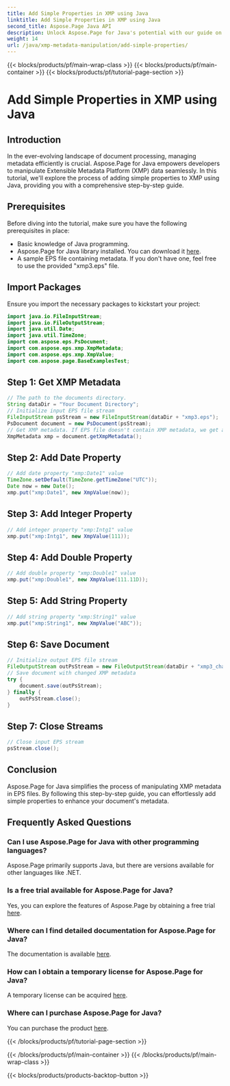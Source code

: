 ```yaml
---
title: Add Simple Properties in XMP using Java
linktitle: Add Simple Properties in XMP using Java
second_title: Aspose.Page Java API
description: Unlock Aspose.Page for Java's potential with our guide on adding properties to XMP metadata in EPS files. Elevate document processing effortlessly!
weight: 14
url: /java/xmp-metadata-manipulation/add-simple-properties/
---
```


{{< blocks/products/pf/main-wrap-class >}}
{{< blocks/products/pf/main-container >}}
{{< blocks/products/pf/tutorial-page-section >}}

# Add Simple Properties in XMP using Java

## Introduction
In the ever-evolving landscape of document processing, managing metadata efficiently is crucial. Aspose.Page for Java empowers developers to manipulate Extensible Metadata Platform (XMP) data seamlessly. In this tutorial, we'll explore the process of adding simple properties to XMP using Java, providing you with a comprehensive step-by-step guide.
## Prerequisites
Before diving into the tutorial, make sure you have the following prerequisites in place:
- Basic knowledge of Java programming.
- Aspose.Page for Java library installed. You can download it [here](https://releases.aspose.com/page/java/).
- A sample EPS file containing metadata. If you don't have one, feel free to use the provided "xmp3.eps" file.
## Import Packages
Ensure you import the necessary packages to kickstart your project:
```java
import java.io.FileInputStream;
import java.io.FileOutputStream;
import java.util.Date;
import java.util.TimeZone;
import com.aspose.eps.PsDocument;
import com.aspose.eps.xmp.XmpMetadata;
import com.aspose.eps.xmp.XmpValue;
import com.aspose.page.BaseExamplesTest;
```
## Step 1: Get XMP Metadata
```java
// The path to the documents directory.
String dataDir = "Your Document Directory";
// Initialize input EPS file stream
FileInputStream psStream = new FileInputStream(dataDir + "xmp3.eps");
PsDocument document = new PsDocument(psStream);
// Get XMP metadata. If EPS file doesn't contain XMP metadata, we get a new one filled with values from PS metadata comments (%%Creator, %%CreateDate, %%Title, etc.)
XmpMetadata xmp = document.getXmpMetadata();
```
## Step 2: Add Date Property
```java
// Add date property "xmp:Date1" value
TimeZone.setDefault(TimeZone.getTimeZone("UTC"));
Date now = new Date();
xmp.put("xmp:Date1", new XmpValue(now));
```
## Step 3: Add Integer Property
```java
// Add integer property "xmp:Intg1" value
xmp.put("xmp:Intg1", new XmpValue(111));
```
## Step 4: Add Double Property
```java
// Add double property "xmp:Double1" value
xmp.put("xmp:Double1", new XmpValue(111.11D));
```
## Step 5: Add String Property
```java
// Add string property "xmp:String1" value
xmp.put("xmp:String1", new XmpValue("ABC"));
```
## Step 6: Save Document
```java
// Initialize output EPS file stream
FileOutputStream outPsStream = new FileOutputStream(dataDir + "xmp3_changed.eps");
// Save document with changed XMP metadata
try {
    document.save(outPsStream);
} finally {
    outPsStream.close();
}
```
## Step 7: Close Streams
```java
// Close input EPS stream
psStream.close();
```
## Conclusion
Aspose.Page for Java simplifies the process of manipulating XMP metadata in EPS files. By following this step-by-step guide, you can effortlessly add simple properties to enhance your document's metadata.
## Frequently Asked Questions
### Can I use Aspose.Page for Java with other programming languages?
Aspose.Page primarily supports Java, but there are versions available for other languages like .NET.
### Is a free trial available for Aspose.Page for Java?
Yes, you can explore the features of Aspose.Page by obtaining a free trial [here](https://releases.aspose.com/).
### Where can I find detailed documentation for Aspose.Page for Java?
The documentation is available [here](https://reference.aspose.com/page/java/).
### How can I obtain a temporary license for Aspose.Page for Java?
A temporary license can be acquired [here](https://purchase.aspose.com/temporary-license/).
### Where can I purchase Aspose.Page for Java?
You can purchase the product [here](https://purchase.aspose.com/buy).

{{< /blocks/products/pf/tutorial-page-section >}}

{{< /blocks/products/pf/main-container >}}
{{< /blocks/products/pf/main-wrap-class >}}

{{< blocks/products/products-backtop-button >}}
